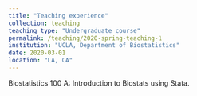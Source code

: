 ```yaml
---
title: "Teaching experience"
collection: teaching
teaching_type: "Undergraduate course"
permalink: /teaching/2020-spring-teaching-1
institution: "UCLA, Department of Biostatistics"
date: 2020-03-01
location: "LA, CA"
---
```


Biostatistics 100 A: Introduction to Biostats using Stata.
